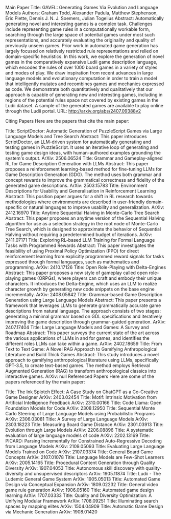  Main Paper
Title: GAVEL: Generating Games Via Evolution and Language Models Authors: Graham Todd, Alexander Padula, Matthew Stephenson, Éric Piette, Dennis J. N. J. Soemers, Julian Togelius Abstract: Automatically generating novel and interesting games is a complex task. Challenges include representing game rules in a computationally workable form, searching through the large space of potential games under most such representations, and accurately evaluating the originality and quality of previously unseen games. Prior work in automated game generation has largely focused on relatively restricted rule representations and relied on domain-specific heuristics. In this work, we explore the generation of novel games in the comparatively expansive Ludii game description language, which encodes the rules of over 1000 board games in a variety of styles and modes of play. We draw inspiration from recent advances in large language models and evolutionary computation in order to train a model that intelligently mutates and recombines games and mechanics expressed as code. We demonstrate both quantitatively and qualitatively that our approach is capable of generating new and interesting games, including in regions of the potential rules space not covered by existing games in the Ludii dataset. A sample of the generated games are available to play online through the Ludii portal. URL: http://arxiv.org/abs/2407.09388v2

Citing Papers
Here are the papers that cite the main paper:

Title: ScriptDoctor: Automatic Generation of PuzzleScript Games via Large Language Models and Tree Search
Abstract: This paper introduces ScriptDoctor, an LLM-driven system for automatically generating and testing games in PuzzleScript. It uses an iterative loop of generating and testing game design ideas, with human-authored examples grounding the system's output.
ArXiv: 2506.06524
Title: Grammar and Gameplay-aligned RL for Game Description Generation with LLMs
Abstract: This paper proposes a reinforcement learning-based method for fine-tuning LLMs for Game Description Generation (GDG). The method uses both grammar and concept rewards to improve the grammatical correctness and fidelity of the generated game descriptions.
ArXiv: 2503.15783
Title: Environment Descriptions for Usability and Generalisation in Reinforcement Learning
Abstract: This position paper argues for a shift in RL research towards methodologies where environments are described in user-friendly domain-specific or natural languages to improve usability and generalization.
ArXiv: 2412.16970
Title: Anytime Sequential Halving in Monte-Carlo Tree Search
Abstract: This paper proposes an anytime version of the Sequential Halving algorithm for use as a selection strategy in the root node of Monte-Carlo Tree Search, which is designed to approximate the behavior of Sequential Halving without requiring a predetermined budget of iterations.
ArXiv: 2411.07171
Title: Exploring RL-based LLM Training for Formal Language Tasks with Programmed Rewards
Abstract: This paper investigates the feasibility of using Proximal Policy Optimization (PPO) for direct reinforcement learning from explicitly programmed reward signals for tasks expressed through formal languages, such as mathematics and programming.
ArXiv: 2410.17126
Title: Open Role-Playing with Delta-Engines
Abstract: This paper proposes a new style of gameplay called open role-playing games (ORPGs), where players can craft and embody their unique characters. It introduces the Delta-Engine, which uses an LLM to realize character growth by generating new code snippets on the base engine incrementally.
ArXiv: 2408.05842
Title: Grammar-based Game Description Generation using Large Language Models
Abstract: This paper presents a framework that leverages LLMs to generate grammatically accurate game descriptions from natural language. The approach consists of two stages: generating a minimal grammar based on GDL specifications and iteratively improving the game description through grammar-guided generation.
ArXiv: 2407.17404
Title: Large Language Models and Games: A Survey and Roadmap
Abstract: This paper surveys the current state of the art across the various applications of LLMs in and for games, and identifies the different roles LLMs can take within a game.
ArXiv: 2402.18659
Title: From Text to Text Game: A Novel RAG Approach to Gamifying Anthropological Literature and Build Thick Games
Abstract: This study introduces a novel approach to gamifying anthropological literature using LLMs, specifically GPT-3.5, to create text-based games. The method employs Retrieval Augmented Generation (RAG) to transform anthropological classics into interactive games.
ArXiv: null
Referenced Papers
Here are some of the papers referenced by the main paper:

Title: The Ink Splotch Effect: A Case Study on ChatGPT as a Co-Creative Game Designer
ArXiv: 2403.02454
Title: Motif: Intrinsic Motivation from Artificial Intelligence Feedback
ArXiv: 2310.00166
Title: Code Llama: Open Foundation Models for Code
ArXiv: 2308.12950
Title: Sequential Monte Carlo Steering of Large Language Models using Probabilistic Programs
ArXiv: 2306.03081
Title: A Survey of Large Language Models
ArXiv: 2303.18223
Title: Measuring Board Game Distance
ArXiv: 2301.03913
Title: Evolution through Large Models
ArXiv: 2206.08896
Title: A systematic evaluation of large language models of code
ArXiv: 2202.13169
Title: PICARD: Parsing Incrementally for Constrained Auto-Regressive Decoding from Language Models
ArXiv: 2109.05093
Title: Evaluating Large Language Models Trained on Code
ArXiv: 2107.03374
Title: General Board Game Concepts
ArXiv: 2107.01078
Title: Language Models are Few-Shot Learners
ArXiv: 2005.14165
Title: Procedural Content Generation through Quality Diversity
ArXiv: 1907.04053
Title: Autonomous skill discovery with quality-diversity and unsupervised descriptors
ArXiv: 1905.11874
Title: Ludii - The Ludemic General Game System
ArXiv: 1905.05013
Title: Automated Game Design via Conceptual Expansion
ArXiv: 1809.02232
Title: General video game rule generation
ArXiv: 1906.05160
Title: Automated game design learning
ArXiv: 1707.03333
Title: Quality and Diversity Optimization: A Unifying Modular Framework
ArXiv: 1708.09251
Title: Illuminating search spaces by mapping elites
ArXiv: 1504.04909
Title: Automatic Game Design via Mechanic Generation
ArXiv: 1908.01420
